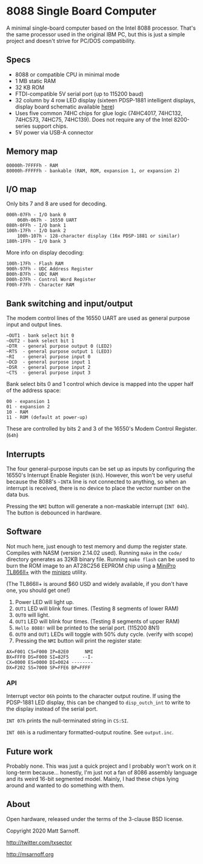 # 8088 Single Board Computer

A minimal single-board computer based on the Intel 8088 processor.
That's the same processor used in the original IBM PC, but this is just a
simple project and doesn't strive for PC/DOS compatibility.

## Specs
- 8088 or compatible CPU in minimal mode
- 1 MB static RAM
- 32 KB ROM
- FTDI-compatible 5V serial port (up to 115200 baud)
- 32 column by 4 row LED display (sixteen PDSP-1881 intelligent displays,
  display board schematic available [here](https://github.com/74hc595/kicad-intelligent-displays))
- Uses five common 74HC chips for glue logic (74HC4017, 74HC132, 74HC573,
  74HC75, 74HC139). Does not require any of the Intel 8200-series support chips.
- 5V power via USB-A connector

## Memory map

```
00000h-7FFFFh - RAM
80000h-FFFFFh - bankable (RAM, ROM, expansion 1, or expansion 2)
```

## I/O map

Only bits 7 and 8 are used for decoding.

```
000h-07Fh - I/O bank 0
    060h-067h - 16550 UART
080h-0FFh - I/O bank 1
100h-17Fh - I/O bank 2
    100h-107h - 128-character display (16x PDSP-1881 or similar)
180h-1FFh - I/O bank 3
```

More info on display decoding:

```
100h-17Fh - Flash RAM
900h-97Fh - UDC Address Register
B00h-B7Fh - UDC RAM
D00h-D7Fh - Control Word Register
F00h-F7Fh - Character RAM
```

## Bank switching and input/output

The modem control lines of the 16550 UART are used as general purpose input and
output lines.

```
~OUT1 - bank select bit 0
~OUT2 - bank select bit 1
~DTR  - general purpose output 0 (LED2)
~RTS  - general purpose output 1 (LED3)
~RI   - general purpose input 0
~DCD  - general purpose input 1
~DSR  - general purpose input 2
~CTS  - general purpose input 3
```

Bank select bits 0 and 1 control which device is mapped into the upper half of
the address space:

```
00 - expansion 1
01 - expansion 2
10 - RAM
11 - ROM (default at power-up)
```

These are controlled by bits 2 and 3 of the 16550's Modem Control Register.
(`64h`)

## Interrupts

The four general-purpose inputs can be set up as inputs by configuring the
16550's Interrupt Enable Register (`61h`). However, this won't be very useful
because the 8088's `~INTA` line is not connected to anything, so when an
interrupt is received, there is no device to place the vector number on the data
bus.

Pressing the `NMI` button will generate a non-maskable interrupt (`INT 04h`).
The button is debounced in hardware.

## Software

Not much here, just enough to test memory and dump the register state. Compiles
with NASM (version 2.14.02 used). Running `make` in the `code/` directory
generates as 32KB binary file. Running `make flash` can be used to burn the
ROM image to an AT28C256 EEPROM chip using a [MiniPro TL866II+](https://www.amazon.com/tl866ii-plus/s?k=tl866ii+plus)
with the [minipro](https://gitlab.com/DavidGriffith/minipro/) utility.

(The TL866II+ is around $60 USD and widely available, if you don't have one,
you should get one!)

1. Power LED will light up.
2. `OUT1` LED will blink four times. (Testing 8 segments of lower RAM)
3. `OUT0` will light.
4. `OUT1` LED will blink four times. (Testing 8 segments of upper RAM)
5. `Hello 8088!` will be printed to the serial port. (115200 8N1)
6. `OUT0` and `OUT1` LEDs will toggle with 50% duty cycle. (verify with scope)
7. Pressing the `NMI` button will print the register state:

```
AX=F001 CS=F000 IP=82E0      NMI
BX=FFF0 DS=F000 SI=82F5     --I-
CX=0000 ES=0000 DI=0024 --------
DX=F202 SS=7000 SP=FFE6 BP=FFFF
```

### API

Interrupt vector `06h` points to the character output routine. If using the
PDSP-1881 LED display, this can be changed to `disp_outch_int` to write to the
display instead of the serial port.

`INT 07h` prints the null-terminated string in `CS:SI`.

`INT 08h` is a rudimentary formatted-output routine. See `output.inc`.

## Future work

Probably none. This was just a quick project and I probably won't work on it
long-term because... honestly, I'm just not a fan of 8086 assembly language and
its weird 16-bit segmented model. Mainly, I had these chips lying around and
wanted to do something with them.

## About

Open hardware, released under the terms of the 3-clause BSD license.

Copyright 2020 Matt Sarnoff.

http://twitter.com/txsector

http://msarnoff.org
